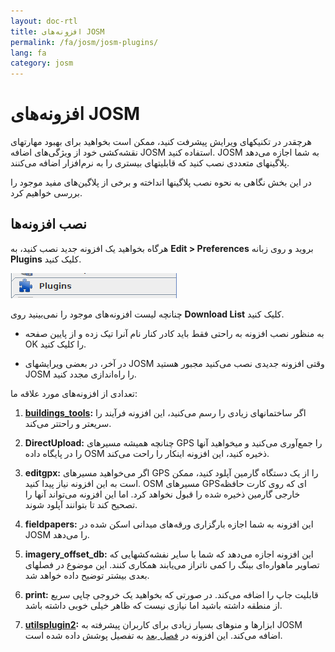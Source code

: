 ```yaml
---
layout: doc-rtl
title: افزونه‌های JOSM
permalink: /fa/josm/josm-plugins/
lang: fa
category: josm
---
```


افزونه‌های JOSM
============


هرچقدر در تکنیکهای ویرایش پیشرفت کنید، ممکن است بخواهید برای بهبود مهارتهای نقشه‌کشی خود از ویژگی‌های اضافه JOSM استفاده کنید. JOSM به شما اجازه می‌دهد پلاگینهای متعددی نصب کنید که قابلیتهای بیستری را به نرم‌افزار اضافه می‌کنند.  

در این بخش نگاهی به نحوه نصب پلاگینها انداخته و برخی از پلاگین‌های مفید موجود را بررسی خواهیم کرد.

نصب افزونه‌ها
-------------------
هرگاه بخواهید یک افزونه جدید نصب کنید، به **Edit \> Preferences** بروید و روی زبانه **Plugins** کلیک کنید.  

![Plugins][]

چنانچه لیست افزونه‌های موجود را نمی‌بینید روی **Download List** کلیک کنید.  
- به منظور نصب افزونه به راحتی فقط باید کادر کنار نام آنرا تیک زده و از پایین صفحه OK را کلیک کنید.  
* در آخر، در بعضی ویرایشهای JOSM وقتی افزونه جدیدی نصب می‌کنید مجبور هستید JOSM را راه‌اندازی مجدد کنید.

تعدادی از افزونه‌های مورد علاقه ما:

1. **[buildings_tools](/fa/josm/josm-more-plugins/#the-buildings-tools-plugin):** اگر ساختمانهای زیادی را رسم می‌کنید، این افزونه فرآیند را سریعتر و راحتتر می‌کند.  

2. **DirectUpload:** چنانچه همیشه مسیرهای GPS را جمع‌آوری می‌کنید و میخواهید آنها را در پایگاه داده OSM ذخیره کنید، این افزونه اینکار را راحت می‌کند.  

3. **editgpx:** اگر می‌خواهید مسیرهای GPS را از یک دستگاه گارمین آپلود کنید، ممکن است به این افزونه نیاز پیدا کنید. OSM مسیرهای GPSای که روی کارت حافظه خارجی گارمین ذخیره شده را قبول نخواهد کرد. اما این افزونه می‌تواند آنها را تصحیح کند تا بتوانند آپلود شوند.  

4. **fieldpapers:** این افزونه به شما اجازه بارگزاری ورقه‌های میدانی اسکن شده در JOSM را می‌دهد.  

5. **imagery_offset_db:** این افزونه اجازه می‌دهد که شما با سایر نفشه‌کشهایی که تصاویر ماهواره‌ای بینگ را کمی ناتراز می‌یابند همکاری کنند. این موضوع در فصلهای بعدی بیشتر توضیح داده خواهد شد.  

6. **print:** قابلیت جاپ را اضافه می‌کند. در صورتی که بخواهید یک خروجی چاپی سریع از منطقه داشته باشید اما نیازی نیست که ظاهر خیلی خوبی داشته باشد.  

7. **[utilsplugin2](/fa/josm/josm-more-plugins/#more-selection-tools):** ابزارها و منوهای بسیار زیادی برای کاربران پیشرفته به JOSM اضافه می‌کند. این افزونه در [فصل بعد](/fa/josm/josm-more-plugins) به تفصیل پوشش داده شده است.

[Plugins]: /images/josm/josm-plugins_image00_plug-icon.png
